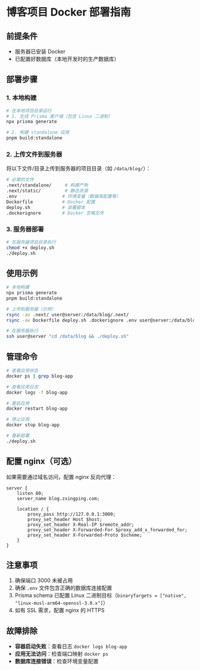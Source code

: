 # 博客项目 Docker 部署指南

## 前提条件

- 服务器已安装 Docker
- 已配置好数据库（本地开发时的生产数据库）

## 部署步骤

### 1. 本地构建

```bash
# 在本地项目目录运行
# 1. 生成 Prisma 客户端（包含 Linux 二进制）
npx prisma generate

# 2. 构建 standalone 应用
pnpm build:standalone
```

### 2. 上传文件到服务器

将以下文件/目录上传到服务器的项目目录（如 `/data/blog/`）：

```bash
# 必需的文件
.next/standalone/     # 构建产物
.next/static/         # 静态资源
.env                 # 环境变量（数据库配置等）
Dockerfile           # Docker 配置
deploy.sh            # 部署脚本
.dockerignore        # Docker 忽略文件
```

### 3. 服务器部署

```bash
# 在服务器项目目录执行
chmod +x deploy.sh
./deploy.sh
```

## 使用示例

```bash
# 本地构建
npx prisma generate
pnpm build:standalone

# 上传到服务器（示例）
rsync -av .next/ user@server:/data/blog/.next/
rsync -av Dockerfile deploy.sh .dockerignore .env user@server:/data/blog/

# 在服务器执行
ssh user@server "cd /data/blog && ./deploy.sh"
```

## 管理命令

```bash
# 查看应用状态
docker ps | grep blog-app

# 查看应用日志
docker logs -f blog-app

# 重启应用
docker restart blog-app

# 停止应用
docker stop blog-app

# 重新部署
./deploy.sh
```

## 配置 nginx（可选）

如果需要通过域名访问，配置 nginx 反向代理：

```nginx
server {
    listen 80;
    server_name blog.zxingping.com;

    location / {
        proxy_pass http://127.0.0.1:3000;
        proxy_set_header Host $host;
        proxy_set_header X-Real-IP $remote_addr;
        proxy_set_header X-Forwarded-For $proxy_add_x_forwarded_for;
        proxy_set_header X-Forwarded-Proto $scheme;
    }
}
```

## 注意事项

1. 确保端口 3000 未被占用
2. 确保 `.env` 文件包含正确的数据库连接配置
3. Prisma schema 已配置 Linux 二进制目标（`binaryTargets = ["native", "linux-musl-arm64-openssl-3.0.x"]`）
4. 如有 SSL 需求，配置 nginx 的 HTTPS

## 故障排除

- **容器启动失败**：查看日志 `docker logs blog-app`
- **应用无法访问**：检查端口映射 `docker ps`
- **数据库连接错误**：检查环境变量配置 